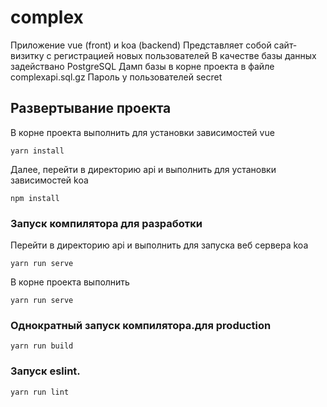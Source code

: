 # complex

Приложение vue (front) и koa (backend)
Представляет собой сайт-визитку с регистрацией новых пользователей
В качестве базы данных задействано PostgreSQL
Дамп базы в корне проекта в файле complexapi.sql.gz
Пароль у пользователей secret

## Развертывание проекта
В корне проекта выполнить для установки зависимостей vue
```
yarn install
```
Далее, перейти в директорию api и выполнить для установки зависимостей koa
```
npm install
```

### Запуск компилятора для разработки
Перейти в директорию api и выполнить для запуска веб сервера koa
```
yarn run serve
```
В корне проекта выполнить 
```
yarn run serve
```

### Однократный запуск компилятора.для production
```
yarn run build
```

### Запуск eslint.
```
yarn run lint
```
